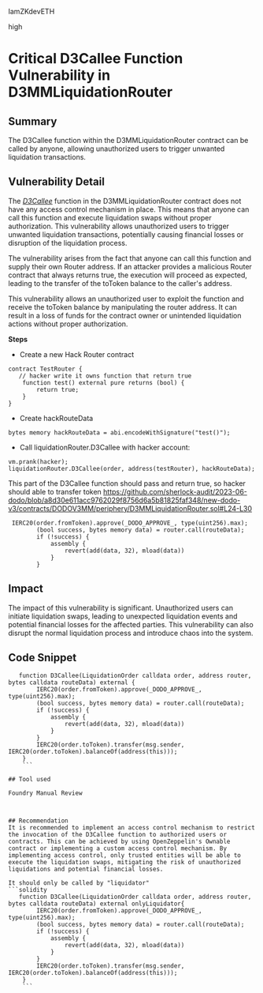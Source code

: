 IamZKdevETH

high

# Critical D3Callee Function Vulnerability in D3MMLiquidationRouter

## Summary
The D3Callee function within the D3MMLiquidationRouter contract can be called by anyone, allowing unauthorized users to trigger unwanted liquidation transactions.

## Vulnerability Detail
The [*D3Callee*](https://github.com/sherlock-audit/2023-06-dodo/blob/a8d30e611acc9762029f8756d6a5b81825faf348/new-dodo-v3/contracts/DODOV3MM/periphery/D3MMLiquidationRouter.sol#L23) function in the D3MMLiquidationRouter contract does not have any access control mechanism in place. This means that anyone can call this function and execute liquidation swaps without proper authorization. This vulnerability allows unauthorized users to trigger unwanted liquidation transactions, potentially causing financial losses or disruption of the liquidation process.

The vulnerability arises from the fact that anyone can call this function and supply their own Router address. If an attacker provides a malicious Router contract that always returns true, the execution will proceed as expected, leading to the transfer of the toToken balance to the caller's address.

This vulnerability allows an unauthorized user to exploit the function and receive the toToken balance by manipulating the router address. It can result in a loss of funds for the contract owner or unintended liquidation actions without proper authorization.

**Steps**
- Create a new Hack Router contract
```solidity
contract TestRouter {
   // hacker write it owns function that return true
    function test() external pure returns (bool) {
        return true;
    }
}
```

- Create hackRouteData
```solidity
bytes memory hackRouteData = abi.encodeWithSignature("test()");
```

- Call liquidationRouter.D3Callee with hacker account:
```solidity
vm.prank(hacker);
liquidationRouter.D3Callee(order, address(testRouter), hackRouteData);
```

This part of the D3Callee function should pass and return true, so hacker should able to transfer token
https://github.com/sherlock-audit/2023-06-dodo/blob/a8d30e611acc9762029f8756d6a5b81825faf348/new-dodo-v3/contracts/DODOV3MM/periphery/D3MMLiquidationRouter.sol#L24-L30
```solidity
 IERC20(order.fromToken).approve(_DODO_APPROVE_, type(uint256).max);
        (bool success, bytes memory data) = router.call(routeData);
        if (!success) {
            assembly {
                revert(add(data, 32), mload(data))
            }
        }
```
 
## Impact
The impact of this vulnerability is significant. Unauthorized users can initiate liquidation swaps, leading to unexpected liquidation events and potential financial losses for the affected parties. This vulnerability can also disrupt the normal liquidation process and introduce chaos into the system.

## Code Snippet
```solidity
   function D3Callee(LiquidationOrder calldata order, address router, bytes calldata routeData) external {
        IERC20(order.fromToken).approve(_DODO_APPROVE_, type(uint256).max);
        (bool success, bytes memory data) = router.call(routeData);
        if (!success) {
            assembly {
                revert(add(data, 32), mload(data))
            }
        }
        IERC20(order.toToken).transfer(msg.sender, IERC20(order.toToken).balanceOf(address(this)));
    }
    ```

## Tool used

Foundry Manual Review



## Recommendation
It is recommended to implement an access control mechanism to restrict the invocation of the D3Callee function to authorized users or contracts. This can be achieved by using OpenZeppelin's Ownable contract or implementing a custom access control mechanism. By implementing access control, only trusted entities will be able to execute the liquidation swaps, mitigating the risk of unauthorized liquidations and potential financial losses.

It should only be called by "liquidator"
```solidity
   function D3Callee(LiquidationOrder calldata order, address router, bytes calldata routeData) external onlyLiquidator{
        IERC20(order.fromToken).approve(_DODO_APPROVE_, type(uint256).max);
        (bool success, bytes memory data) = router.call(routeData);
        if (!success) {
            assembly {
                revert(add(data, 32), mload(data))
            }
        }
        IERC20(order.toToken).transfer(msg.sender, IERC20(order.toToken).balanceOf(address(this)));
    }
    ```
